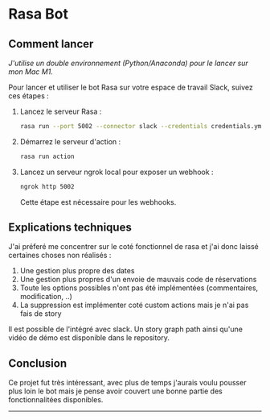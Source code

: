 # Rasa Bot

## Comment lancer

*J'utilise un double environnement (Python/Anaconda) pour le lancer sur mon Mac M1.*

Pour lancer et utiliser le bot Rasa sur votre espace de travail Slack, suivez ces étapes :

1. Lancez le serveur Rasa :
    ```bash
    rasa run --port 5002 --connector slack --credentials credentials.yml --endpoints endpoints.yml --cors * --debug
    ```

2. Démarrez le serveur d'action :
    ```bash
    rasa run action
    ```

3. Lancez un serveur ngrok local pour exposer un webhook :
    ```bash
    ngrok http 5002
    ```
   Cette étape est nécessaire pour les webhooks.


## Explications techniques

J'ai préferé me concentrer sur le coté fonctionnel de rasa et j'ai donc laissé certaines choses non réalisés :
 1. Une gestion plus propre des dates
 2. Une gestion plus propres d'un envoie de mauvais code de réservations
 3. Toute les options possibles n'ont pas été implémentées (commentaires, modification, ..)
 4. La suppression est implémenter coté custom actions mais je n'ai pas fais de story

Il est possible de l'intégré avec slack.
Un story graph path ainsi qu'une vidéo de démo est disponible dans le repository.

## Conclusion

Ce projet fut très intéressant, avec plus de temps j'aurais voulu pousser plus loin le bot mais je pense avoir couvert une bonne partie des fonctionnalitées disponibles.


---


